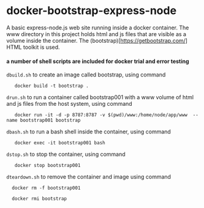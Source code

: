 # docker-bootstrap-express-node
A basic express-node.js web site running inside a docker container. The www directory in this project holds html and js files that are visible as a volume inside the container. The (bootstrap)[https://getbootstrap.com/] HTML toolkit is used.

#### a number of shell scripts are included for docker trial and error testing
   `dbuild.sh` to create an image called bootstrap, using command
      
       docker build -t bootstrap .  

   `drun.sh`  to run a container called bootstrap001 with a www volume of html and js files from the host system, using command 
      
       docker run -it -d -p 8787:8787 -v $(pwd)/www:/home/node/app/www  --name bootstrap001 bootstrap
   
   `dbash.sh` to run a bash shell inside the container, using command 
   
       docker exec -it bootstrap001 bash 
   
   `dstop.sh`  to stop the container, using command 
   
       docker stop bootstrap001 

  `dteardown.sh` to remove the container and image using command 

      docker rm -f bootstrap001
     
      docker rmi bootstrap
   


